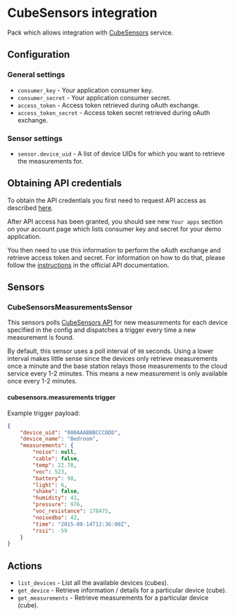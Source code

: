 # CubeSensors integration

Pack which allows integration with [CubeSensors](https://cubesensors.com/) service.

## Configuration

### General settings

* ``consumer_key`` - Your application consumer key.
* ``consumer_secret`` - Your application consumer secret.
* ``access_token`` - Access token retrieved during oAuth exchange.
* ``access_token_secret`` - Access token secret retrieved during oAuth exchange.

### Sensor settings

* ``sensor.device_uid`` - A list of device UIDs for which you want to retrieve the measurements
  for.

## Obtaining API credentials

To obtain the API credentials you first need to request API access as described
[here](https://cubesensors.com/faq/#data).

After API access has been granted, you should see new ``Your apps`` section on your account page
which lists consumer key and secret for your demo application.

You then need to use this information to perform the oAuth exchange and retrieve access token and
secret. For information on how to do that, please follow the
[instructions](https://my.cubesensors.com/docs) in the official API documentation.

## Sensors

### CubeSensorsMeasurementsSensor

This sensors polls [CubeSensors API](https://my.cubesensors.com/docs) for new measurements for each
device specified in the config and dispatches a trigger every time a new measurement is found.

By default, this sensor uses a poll interval of `90` seconds. Using a lower interval makes little
sense since the devices only retrieve measurements once a minute and the base station relays those
measurements to the cloud service every 1-2 minutes. This means a new measurement is only available
once every 1-2 minutes.

#### cubesensors.measurements trigger

Example trigger payload:

```json
{
    "device_uid": "000AAABBBCCCDDD",
    "device_name": "Bedroom",
    "measurements": {
        "noise": null,
        "cable": false,
        "temp": 22.78,
        "voc": 523,
        "battery": 98,
        "light": 6,
        "shake": false,
        "humidity": 41,
        "pressure": 976,
        "voc_resistance": 178475,
        "noisedba": 42,
        "time": "2015-08-14T12:36:00Z",
        "rssi": -59
    }
}
```

## Actions

* ``list_devices`` - List all the available devices (cubes).
* ``get_device`` - Retrieve information / details for a particular device (cube).
* ``get_measurements`` - Retrieve measurements for a particular device (cube).
